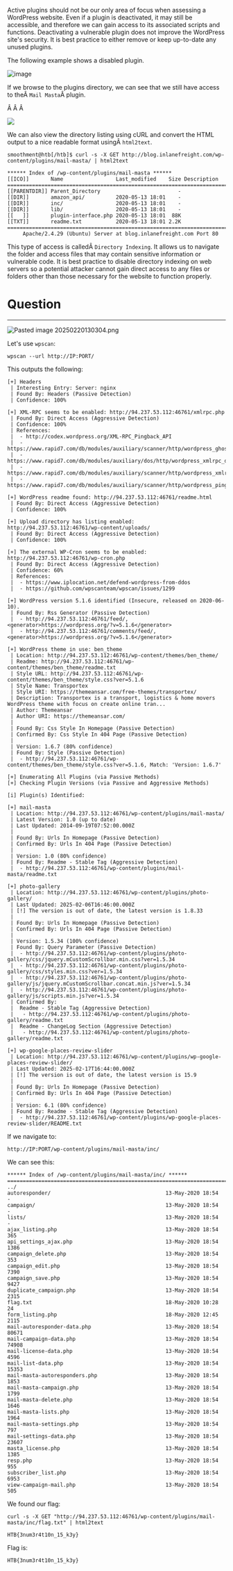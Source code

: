﻿Active plugins should not be our only area of focus when assessing a WordPress website. Even if a plugin is deactivated, it may still be accessible, and therefore we can gain access to its associated scripts and functions. Deactivating a vulnerable plugin does not improve the WordPress site's security. It is best practice to either remove or keep up-to-date any unused plugins.

The following example shows a disabled plugin.

![image](https://academy.hackthebox.com/storage/modules/17/plugin-deactivated3.png)

If we browse to the plugins directory, we can see that we still have access to theÂ `Mail Masta`Â plugin.

Â Â Â 

![](https://academy.hackthebox.com/storage/modules/17/plugin-mailmasta2.png)

We can also view the directory listing using cURL and convert the HTML output to a nice readable format usingÂ `html2text`.

```shell-session
smoothment@htb[/htb]$ curl -s -X GET http://blog.inlanefreight.com/wp-content/plugins/mail-masta/ | html2text

****** Index of /wp-content/plugins/mail-masta ******
[[ICO]]       Name                 Last_modified    Size Description
===========================================================================
[[PARENTDIR]] Parent_Directory                         -  
[[DIR]]       amazon_api/          2020-05-13 18:01    -  
[[DIR]]       inc/                 2020-05-13 18:01    -  
[[DIR]]       lib/                 2020-05-13 18:01    -  
[[   ]]       plugin-interface.php 2020-05-13 18:01  88K  
[[TXT]]       readme.txt           2020-05-13 18:01 2.2K  
===========================================================================
     Apache/2.4.29 (Ubuntu) Server at blog.inlanefreight.com Port 80
```

This type of access is calledÂ `Directory Indexing`. It allows us to navigate the folder and access files that may contain sensitive information or vulnerable code. It is best practice to disable directory indexing on web servers so a potential attacker cannot gain direct access to any files or folders other than those necessary for the website to function properly.

# Question
---

![Pasted image 20250220130304.png](../../../../IMAGES/Pasted%20image%2020250220130304.png)

Let's use `wpscan`:

```
wpscan --url http://IP:PORT/
```

This outputs the following:

```
[+] Headers
 | Interesting Entry: Server: nginx
 | Found By: Headers (Passive Detection)
 | Confidence: 100%

[+] XML-RPC seems to be enabled: http://94.237.53.112:46761/xmlrpc.php
 | Found By: Direct Access (Aggressive Detection)
 | Confidence: 100%
 | References:
 |  - http://codex.wordpress.org/XML-RPC_Pingback_API
 |  - https://www.rapid7.com/db/modules/auxiliary/scanner/http/wordpress_ghost_scanner/
 |  - https://www.rapid7.com/db/modules/auxiliary/dos/http/wordpress_xmlrpc_dos/
 |  - https://www.rapid7.com/db/modules/auxiliary/scanner/http/wordpress_xmlrpc_login/
 |  - https://www.rapid7.com/db/modules/auxiliary/scanner/http/wordpress_pingback_access/

[+] WordPress readme found: http://94.237.53.112:46761/readme.html
 | Found By: Direct Access (Aggressive Detection)
 | Confidence: 100%

[+] Upload directory has listing enabled: http://94.237.53.112:46761/wp-content/uploads/
 | Found By: Direct Access (Aggressive Detection)
 | Confidence: 100%

[+] The external WP-Cron seems to be enabled: http://94.237.53.112:46761/wp-cron.php
 | Found By: Direct Access (Aggressive Detection)
 | Confidence: 60%
 | References:
 |  - https://www.iplocation.net/defend-wordpress-from-ddos
 |  - https://github.com/wpscanteam/wpscan/issues/1299

[+] WordPress version 5.1.6 identified (Insecure, released on 2020-06-10).
 | Found By: Rss Generator (Passive Detection)
 |  - http://94.237.53.112:46761/feed/, <generator>https://wordpress.org/?v=5.1.6</generator>
 |  - http://94.237.53.112:46761/comments/feed/, <generator>https://wordpress.org/?v=5.1.6</generator>

[+] WordPress theme in use: ben_theme
 | Location: http://94.237.53.112:46761/wp-content/themes/ben_theme/
 | Readme: http://94.237.53.112:46761/wp-content/themes/ben_theme/readme.txt
 | Style URL: http://94.237.53.112:46761/wp-content/themes/ben_theme/style.css?ver=5.1.6
 | Style Name: Transportex
 | Style URI: https://themeansar.com/free-themes/transportex/
 | Description: Transportex is a transport, logistics & home movers WordPress theme with focus on create online tran...
 | Author: Themeansar
 | Author URI: https://themeansar.com/
 |
 | Found By: Css Style In Homepage (Passive Detection)
 | Confirmed By: Css Style In 404 Page (Passive Detection)
 |
 | Version: 1.6.7 (80% confidence)
 | Found By: Style (Passive Detection)
 |  - http://94.237.53.112:46761/wp-content/themes/ben_theme/style.css?ver=5.1.6, Match: 'Version: 1.6.7'

[+] Enumerating All Plugins (via Passive Methods)
[+] Checking Plugin Versions (via Passive and Aggressive Methods)

[i] Plugin(s) Identified:

[+] mail-masta
 | Location: http://94.237.53.112:46761/wp-content/plugins/mail-masta/
 | Latest Version: 1.0 (up to date)
 | Last Updated: 2014-09-19T07:52:00.000Z
 |
 | Found By: Urls In Homepage (Passive Detection)
 | Confirmed By: Urls In 404 Page (Passive Detection)
 |
 | Version: 1.0 (80% confidence)
 | Found By: Readme - Stable Tag (Aggressive Detection)
 |  - http://94.237.53.112:46761/wp-content/plugins/mail-masta/readme.txt

[+] photo-gallery
 | Location: http://94.237.53.112:46761/wp-content/plugins/photo-gallery/
 | Last Updated: 2025-02-06T16:46:00.000Z
 | [!] The version is out of date, the latest version is 1.8.33
 |
 | Found By: Urls In Homepage (Passive Detection)
 | Confirmed By: Urls In 404 Page (Passive Detection)
 |
 | Version: 1.5.34 (100% confidence)
 | Found By: Query Parameter (Passive Detection)
 |  - http://94.237.53.112:46761/wp-content/plugins/photo-gallery/css/jquery.mCustomScrollbar.min.css?ver=1.5.34
 |  - http://94.237.53.112:46761/wp-content/plugins/photo-gallery/css/styles.min.css?ver=1.5.34
 |  - http://94.237.53.112:46761/wp-content/plugins/photo-gallery/js/jquery.mCustomScrollbar.concat.min.js?ver=1.5.34
 |  - http://94.237.53.112:46761/wp-content/plugins/photo-gallery/js/scripts.min.js?ver=1.5.34
 | Confirmed By:
 |  Readme - Stable Tag (Aggressive Detection)
 |   - http://94.237.53.112:46761/wp-content/plugins/photo-gallery/readme.txt
 |  Readme - ChangeLog Section (Aggressive Detection)
 |   - http://94.237.53.112:46761/wp-content/plugins/photo-gallery/readme.txt

[+] wp-google-places-review-slider
 | Location: http://94.237.53.112:46761/wp-content/plugins/wp-google-places-review-slider/
 | Last Updated: 2025-02-17T16:44:00.000Z
 | [!] The version is out of date, the latest version is 15.9
 |
 | Found By: Urls In Homepage (Passive Detection)
 | Confirmed By: Urls In 404 Page (Passive Detection)
 |
 | Version: 6.1 (80% confidence)
 | Found By: Readme - Stable Tag (Aggressive Detection)
 |  - http://94.237.53.112:46761/wp-content/plugins/wp-google-places-review-slider/README.txt
```

If we navigate to:

```
http://IP:PORT/wp-content/plugins/mail-masta/inc/
```

We can see this:

```
****** Index of /wp-content/plugins/mail-masta/inc/ ******
===============================================================================
../
autoresponder/                                     13-May-2020 18:54
-
campaign/                                          13-May-2020 18:54
-
lists/                                             13-May-2020 18:54
-
ajax_listing.php                                   13-May-2020 18:54
365
api_settings_ajax.php                              13-May-2020 18:54
1386
campaign_delete.php                                13-May-2020 18:54
353
campaign_edit.php                                  13-May-2020 18:54
7390
campaign_save.php                                  13-May-2020 18:54
9427
duplicate_campaign.php                             13-May-2020 18:54
2315
flag.txt                                           18-May-2020 10:28
24
form_listing.php                                   18-May-2020 12:45
2115
mail-autoresponder-data.php                        13-May-2020 18:54
80671
mail-campaign-data.php                             13-May-2020 18:54
74908
mail-license-data.php                              13-May-2020 18:54
4596
mail-list-data.php                                 13-May-2020 18:54
15353
mail-masta-autoresponders.php                      13-May-2020 18:54
1853
mail-masta-campaign.php                            13-May-2020 18:54
1799
mail-masta-delete.php                              13-May-2020 18:54
1646
mail-masta-lists.php                               13-May-2020 18:54
1964
mail-masta-settings.php                            13-May-2020 18:54
797
mail-settings-data.php                             13-May-2020 18:54
23607
masta_license.php                                  13-May-2020 18:54
1385
resp.php                                           13-May-2020 18:54
955
subscriber_list.php                                13-May-2020 18:54
6953
view-campaign-mail.php                             13-May-2020 18:54
505

```

We found our flag:

```
curl -s -X GET "http://94.237.53.112:46761/wp-content/plugins/mail-masta/inc/flag.txt" | html2text

HTB{3num3r4t10n_15_k3y}
```

Flag is:

```
HTB{3num3r4t10n_15_k3y}
```
